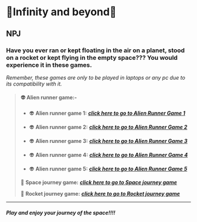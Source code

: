 # 🌌Infinity and beyond🌌
## **NPJ**

### Have you ever ran or kept floating in the air on a planet, stood on a rocket or kept flying in the empty space??? You would experience it in these games.

*Remember, these games are only to be played in laptops or any pc due to its compatibility with it.*

> #### 👽 **Alien runner game:-**
> - 👽 **Alien runner game 1:**  ***[click here to go to Alien Runner Game 1](https://navaneet239.github.io/NPJ_alienRunnerGame/)***
>
> - 👽 **Alien runner game 2:**  ***[click here to go to Alien Runner Game 2](https://navaneet239.github.io/alienRunnerGame2/)***
>
> - 👽 **Alien runner game 3:**  ***[click here to go to Alien Runner Game 3](https://navaneet239.github.io/alienRunnerGame3/)***
> 
> - 👽 **Alien runner game 4:**  ***[click here to go to Alien Runner Game 4](https://navaneet239.github.io/alienRunnerGame4/)***
>
> - 👽 **Alien runner game 5:**  ***[click here to go to Alien Runner Game 5](https://navaneet239.github.io/alienRunnerGame5/)***
>
> 🌌 **Space journey game:**  ***[click here to go to Space journey game](https://navaneet239.github.io/spaceJourney/)***
>
> 🚀 **Rocket journey game:** ***[click here to go to Rocket journey game](https://navaneet239.github.io/NPJ_Rocket_Journey/)***

***

#### *Play and enjoy your journey of the space!!!!*
